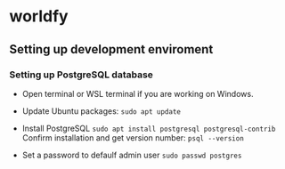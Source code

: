 # worldfy 

## Setting up development enviroment
### Setting up PostgreSQL database
* Open terminal or WSL terminal if you are working on Windows.
* Update Ubuntu packages:
    ```sudo apt update```

* Install PostgreSQL 
    ```sudo apt install postgresql postgresql-contrib```
    Confirm installation and get version number: ```psql --version```
    
* Set a password to defaulf admin user 
    ```sudo passwd postgres```
